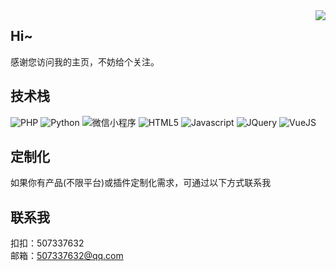 <img align="right" src="https://github-readme-stats.vercel.app/api?username=RootDebug&show_icons=true&hide_border=true&theme=vue-drk" />

## Hi~
感谢您访问我的主页，不妨给个关注。

## 技术栈
![PHP](https://img.shields.io/badge/-PHP-orange?logo=PHP)
![Python](https://img.shields.io/badge/-Python-black?logo=Python)
![微信小程序](https://img.shields.io/badge/-微信小程序-blue?logo=微信小程序)
![HTML5](https://img.shields.io/badge/-HTML-black?logo=HTML5)
![Javascript](https://img.shields.io/badge/-Javascript-orange?logo=Javascript)
![JQuery](https://img.shields.io/badge/-Javascript-red?logo=JQuery)
![VueJS](https://img.shields.io/badge/-Vue-red?logo=Vue.Js)


## 定制化
如果你有产品(不限平台)或插件定制化需求，可通过以下方式联系我

## 联系我
扣扣：507337632  
邮箱：507337632@qq.com
